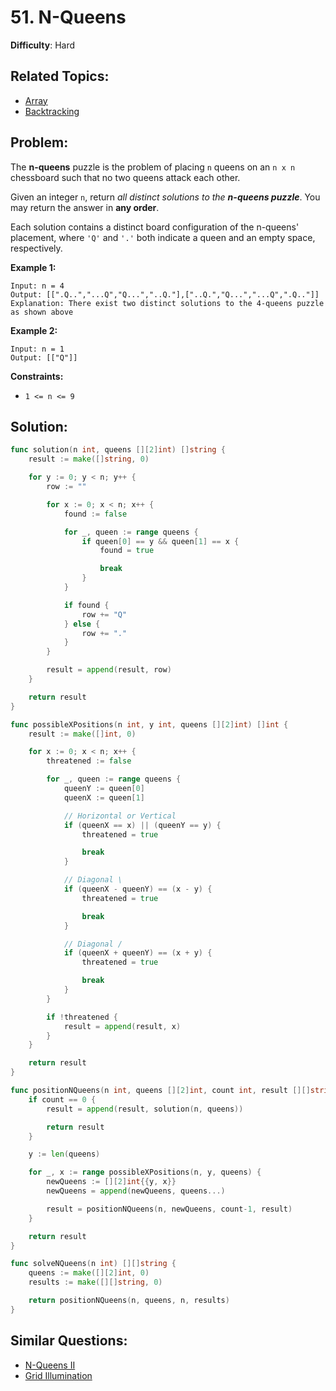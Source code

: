 # 51. N-Queens

**Difficulty**: Hard

## Related Topics:

- [Array](https://leetcode.com/tag/array/)
- [Backtracking](https://leetcode.com/tag/backtracking/)

## Problem:

The **n-queens** puzzle is the problem of placing `n` queens on an `n x n` chessboard such that no two queens attack each other.

Given an integer `n`, return *all distinct solutions to the **n-queens puzzle***. You may return the answer in **any order**.

Each solution contains a distinct board configuration of the n-queens' placement, where `'Q'` and `'.'` both indicate a queen and an empty space, respectively.

**Example 1:**

```
Input: n = 4
Output: [[".Q..","...Q","Q...","..Q."],["..Q.","Q...","...Q",".Q.."]]
Explanation: There exist two distinct solutions to the 4-queens puzzle as shown above
```

**Example 2:**

```
Input: n = 1
Output: [["Q"]]
```

**Constraints:**

- `1 <= n <= 9`

## Solution:

```go
func solution(n int, queens [][2]int) []string {
	result := make([]string, 0)

	for y := 0; y < n; y++ {
		row := ""

		for x := 0; x < n; x++ {
			found := false

			for _, queen := range queens {
				if queen[0] == y && queen[1] == x {
					found = true

					break
				}
			}

			if found {
				row += "Q"
			} else {
				row += "."
			}
		}

		result = append(result, row)
	}

	return result
}

func possibleXPositions(n int, y int, queens [][2]int) []int {
	result := make([]int, 0)

	for x := 0; x < n; x++ {
		threatened := false

		for _, queen := range queens {
			queenY := queen[0]
			queenX := queen[1]

			// Horizontal or Vertical
			if (queenX == x) || (queenY == y) {
				threatened = true

				break
			}

			// Diagonal \
			if (queenX - queenY) == (x - y) {
				threatened = true

				break
			}

			// Diagonal /
			if (queenX + queenY) == (x + y) {
				threatened = true

				break
			}
		}

		if !threatened {
			result = append(result, x)
		}
	}

	return result
}

func positionNQueens(n int, queens [][2]int, count int, result [][]string) [][]string {
	if count == 0 {
		result = append(result, solution(n, queens))

		return result
	}

	y := len(queens)

	for _, x := range possibleXPositions(n, y, queens) {
		newQueens := [][2]int{{y, x}}
		newQueens = append(newQueens, queens...)

		result = positionNQueens(n, newQueens, count-1, result)
	}

	return result
}

func solveNQueens(n int) [][]string {
	queens := make([][2]int, 0)
	results := make([][]string, 0)

	return positionNQueens(n, queens, n, results)
}
```

## Similar Questions:

- [N-Queens II](https://leetcode.com/problems/n-queens-ii/)
- [Grid Illumination](https://leetcode.com/problems/grid-illumination/)
